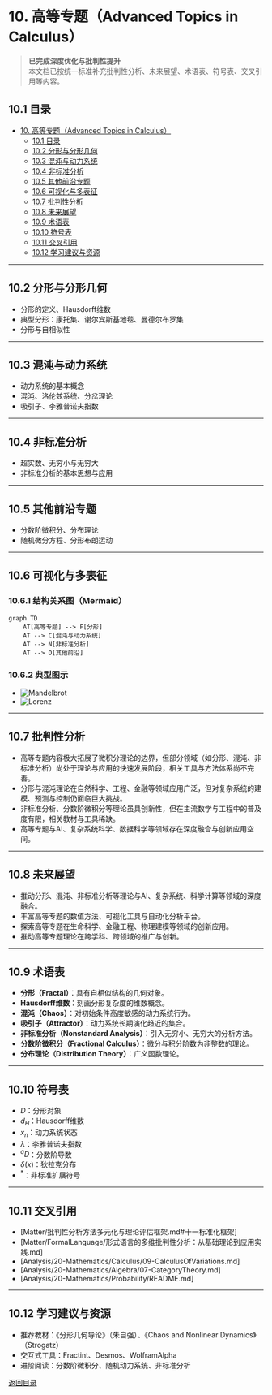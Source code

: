 # 10. 高等专题（Advanced Topics in Calculus）

> **已完成深度优化与批判性提升**  
> 本文档已按统一标准补充批判性分析、未来展望、术语表、符号表、交叉引用等内容。

## 10.1 目录

- [10. 高等专题（Advanced Topics in Calculus）](#10-高等专题advanced-topics-in-calculus)
  - [10.1 目录](#101-目录)
  - [10.2 分形与分形几何](#102-分形与分形几何)
  - [10.3 混沌与动力系统](#103-混沌与动力系统)
  - [10.4 非标准分析](#104-非标准分析)
  - [10.5 其他前沿专题](#105-其他前沿专题)
  - [10.6 可视化与多表征](#106-可视化与多表征)
  - [10.7 批判性分析](#107-批判性分析)
  - [10.8 未来展望](#108-未来展望)
  - [10.9 术语表](#109-术语表)
  - [10.10 符号表](#1010-符号表)
  - [10.11 交叉引用](#1011-交叉引用)
  - [10.12 学习建议与资源](#1012-学习建议与资源)

---

## 10.2 分形与分形几何

- 分形的定义、Hausdorff维数
- 典型分形：康托集、谢尔宾斯基地毯、曼德尔布罗集
- 分形与自相似性

---

## 10.3 混沌与动力系统

- 动力系统的基本概念
- 混沌、洛伦兹系统、分岔理论
- 吸引子、李雅普诺夫指数

---

## 10.4 非标准分析

- 超实数、无穷小与无穷大
- 非标准分析的基本思想与应用

---

## 10.5 其他前沿专题

- 分数阶微积分、分布理论
- 随机微分方程、分形布朗运动

---

## 10.6 可视化与多表征

### 10.6.1 结构关系图（Mermaid）

```mermaid
graph TD
    AT[高等专题] --> F[分形]
    AT --> C[混沌与动力系统]
    AT --> N[非标准分析]
    AT --> O[其他前沿]
```

### 10.6.2 典型图示

- ![Mandelbrot](https://upload.wikimedia.org/wikipedia/commons/2/21/Mandel_zoom_00_mandelbrot_set.jpg)
- ![Lorenz](https://upload.wikimedia.org/wikipedia/commons/2/2e/Lorenz_attractor.png)

---

## 10.7 批判性分析

- 高等专题内容极大拓展了微积分理论的边界，但部分领域（如分形、混沌、非标准分析）尚处于理论与应用的快速发展阶段，相关工具与方法体系尚不完善。
- 分形与混沌理论在自然科学、工程、金融等领域应用广泛，但对复杂系统的建模、预测与控制仍面临巨大挑战。
- 非标准分析、分数阶微积分等理论虽具创新性，但在主流数学与工程中的普及度有限，相关教材与工具稀缺。
- 高等专题与AI、复杂系统科学、数据科学等领域存在深度融合与创新应用空间。

---

## 10.8 未来展望

- 推动分形、混沌、非标准分析等理论与AI、复杂系统、科学计算等领域的深度融合。
- 丰富高等专题的数值方法、可视化工具与自动化分析平台。
- 探索高等专题在生命科学、金融工程、物理建模等领域的创新应用。
- 推动高等专题理论在跨学科、跨领域的推广与创新。

---

## 10.9 术语表

- **分形（Fractal）**：具有自相似结构的几何对象。
- **Hausdorff维数**：刻画分形复杂度的维数概念。
- **混沌（Chaos）**：对初始条件高度敏感的动力系统行为。
- **吸引子（Attractor）**：动力系统长期演化趋近的集合。
- **非标准分析（Nonstandard Analysis）**：引入无穷小、无穷大的分析方法。
- **分数阶微积分（Fractional Calculus）**：微分与积分阶数为非整数的理论。
- **分布理论（Distribution Theory）**：广义函数理论。

---

## 10.10 符号表

- $D$：分形对象
- $d_H$：Hausdorff维数
- $x_n$：动力系统状态
- $\lambda$：李雅普诺夫指数
- $^qD$：分数阶导数
- $\delta(x)$：狄拉克分布
- $^*$：非标准扩展符号

---

## 10.11 交叉引用

- [Matter/批判性分析方法多元化与理论评估框架.md#十一标准化框架]
- [Matter/FormalLanguage/形式语言的多维批判性分析：从基础理论到应用实践.md]
- [Analysis/20-Mathematics/Calculus/09-CalculusOfVariations.md]
- [Analysis/20-Mathematics/Algebra/07-CategoryTheory.md]
- [Analysis/20-Mathematics/Probability/README.md]

---

## 10.12 学习建议与资源

- 推荐教材：《分形几何导论》（朱自强）、《Chaos and Nonlinear Dynamics》（Strogatz）
- 交互式工具：Fractint、Desmos、WolframAlpha
- 进阶阅读：分数阶微积分、随机动力系统、非标准分析

[返回目录](#101-目录)
